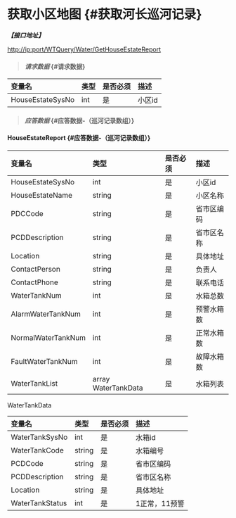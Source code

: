 # 获取小区地图 {#获取河长巡河记录}

_**【接口地址】**_

[http://ip:port/WTQuery/Water/GetHouseEstateReport](http://ip:port/WTQuery/Water/GetNationReport)

> #### _请求数据_ {#请求数据}

| 变量名 | 类型 | 是否必须 | 描述 |
| :--- | :--- | :--- | :--- |
| HouseEstateSysNo | int | 是 | 小区id |

> #### _应答数据_ {#应答数据-（巡河记录数组）}

#### HouseEstateReport {#应答数据-（巡河记录数组）}

| 变量名 | 类型 | 是否必须 | 描述 |
| :--- | :--- | :--- | :--- |
| HouseEstateSysNo | int | 是 | 小区id |
| HouseEstateName | string | 是 | 小区名称 |
| PDCCode | string | 是 | 省市区编码 |
| PCDDescription | string | 是 | 省市区名称 |
| Location | string | 是 | 具体地址 |
| ContactPerson | string | 是 | 负责人 |
| ContactPhone | string | 是 | 联系电话 |
| WaterTankNum | int | 是 | 水箱总数 |
| AlarmWaterTankNum | int | 是 | 预警水箱数 |
| NormalWaterTankNum | int | 是 | 正常水箱数 |
| FaultWaterTankNum | int | 是 | 故障水箱数 |
| WaterTankList | array WaterTankData | 是 | 水箱列表 |

WaterTankData

| 变量名 | 类型 | 是否必须 | 描述 |
| :--- | :--- | :--- | :--- |
| WaterTankSysNo | int | 是 | 水箱id |
| WaterTankCode | string | 是 | 水箱编号 |
| PCDCode | string | 是 | 省市区编码 |
| PCDDescription | string | 是 | 省市区名称 |
| Location | string | 是 | 具体地址 |
| WaterTankStatus | int | 是 | 1正常，11预警 |



